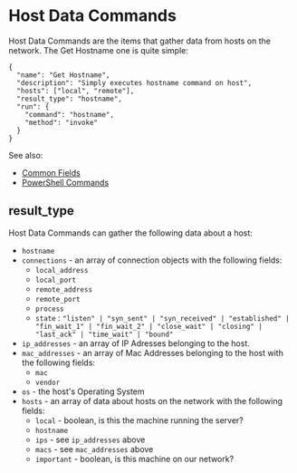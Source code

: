 # Host Data Commands

Host Data Commands are the items that gather data from hosts on the network. The Get Hostname one is quite simple:

```
{
  "name": "Get Hostname",
  "description": "Simply executes hostname command on host",
  "hosts": ["local", "remote"],
  "result_type": "hostname",
  "run": {
    "command": "hostname",
    "method": "invoke"
  }
}
```
See also: 
- [Common Fields](common_fields.md)
- [PowerShell Commands](powershell_commands.md)

## result_type

Host Data Commands can gather the following data about a host:

- `hostname`
- `connections` - an array of connection objects with the following fields:
  - `local_address`
  - `local_port`
  - `remote_address`
  - `remote_port`
  - `process`
  - `state` : `"listen" | "syn_sent" | "syn_received" | "established" | "fin_wait_1" | "fin_wait_2" | "close_wait" | "closing" | "last_ack" | "time_wait" | "bound"`
- `ip_addresses` - an array of IP Adresses belonging to the host.
- `mac_addresses` - an array of Mac Addresses belonging to the host with the following fields:
    - `mac`
    - `vendor`
- `os` - the host's Operating System
- `hosts` - an array of data about hosts on the network with the following fields:
  - `local` - boolean, is this the machine running the server?  
  - `hostname`
  - `ips` - see `ip_addresses` above
  - `macs` - see `mac_addresses` above
  - `important` - boolean, is this machine on our network?